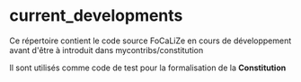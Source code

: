 current_developments
==

<p>Ce répertoire contient le code source FoCaLiZe en cours de développement 
avant d'être à introduit dans mycontribs/constitution</p>

Il sont utilisés comme code de test pour la formalisation de la __Constitution__